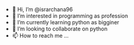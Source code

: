 - 👋 Hi, I’m @israrchana96
- 👀 I’m interested in programming as profession
- 🌱 I’m currently learning python as bigginer
- 💞️ I’m looking to collaborate on python 
- 📫 How to reach me ...

<!---
israrchana96/israrchana96 is a ✨ special ✨ repository because its `README.md` (this file) appears on your GitHub profile.
You can click the Preview link to take a look at your changes.
--->
